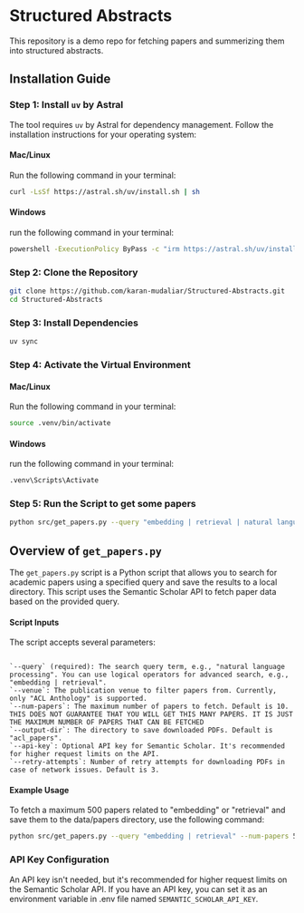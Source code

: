# Structured Abstracts

This repository is a demo repo for fetching papers and summerizing them into structured abstracts.

## Installation Guide

### Step 1: Install `uv` by Astral

The tool requires `uv` by Astral for dependency management. Follow the installation instructions for your operating system:

#### Mac/Linux

Run the following command in your terminal:

```bash
curl -LsSf https://astral.sh/uv/install.sh | sh
```

#### Windows

run the following command in your terminal:

```bash
powershell -ExecutionPolicy ByPass -c "irm https://astral.sh/uv/install.ps1 | iex"
```

### Step 2: Clone the Repository

```bash
git clone https://github.com/karan-mudaliar/Structured-Abstracts.git
cd Structured-Abstracts
```

### Step 3: Install Dependencies

```bash
uv sync
```

### Step 4: Activate the Virtual Environment

#### Mac/Linux

Run the following command in your terminal:

```bash
source .venv/bin/activate
```

#### Windows

run the following command in your terminal:

```bash
.venv\Scripts\Activate
```

### Step 5: Run the Script to get some papers

```bash
python src/get_papers.py --query "embedding | retrieval | natural language processing" --num-papers 500 --output-dir data/papers
```

## Overview of `get_papers.py`

The `get_papers.py` script is a Python script that allows you to search for academic papers using a specified query and save the results to a local directory. This script uses the Semantic Scholar API to fetch paper data based on the provided query.

#### Script Inputs

The script accepts several parameters:
```

`--query` (required): The search query term, e.g., "natural language processing". You can use logical operators for advanced search, e.g., "embedding | retrieval".
`--venue`: The publication venue to filter papers from. Currently, only "ACL Anthology" is supported.
`--num-papers`: The maximum number of papers to fetch. Default is 10. THIS DOES NOT GUARANTEE THAT YOU WILL GET THIS MANY PAPERS. IT IS JUST THE MAXIMUM NUMBER OF PAPERS THAT CAN BE FETCHED
`--output-dir`: The directory to save downloaded PDFs. Default is "acl_papers".
`--api-key`: Optional API key for Semantic Scholar. It's recommended for higher request limits on the API.
`--retry-attempts`: Number of retry attempts for downloading PDFs in case of network issues. Default is 3.
```

#### Example Usage
To fetch a maximum 500 papers related to "embedding" or "retrieval" and save them to the data/papers directory, use the following command:

```bash
python src/get_papers.py --query "embedding | retrieval" --num-papers 500 --output-dir data/papers
```


### API Key Configuration

An API key isn't needed, but it's recommended for higher request limits on the Semantic Scholar API. If you have an API key, you can set it as an environment variable in .env file named `SEMANTIC_SCHOLAR_API_KEY`. 
